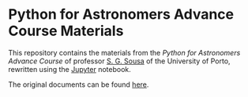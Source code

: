 
# Python for Astronomers Advance Course Materials

This repository contains the materials from the _Python for Astronomers Advance Course_ of professor [S. G. Sousa](mailto:sousasag@astro.up.pt) of the University of Porto, rewritten using the [Jupyter](http://jupyter.org/) notebook.

The original documents can be found [here](http://www.astro.up.pt/~sousasag/Python_For_Astronomers/).
